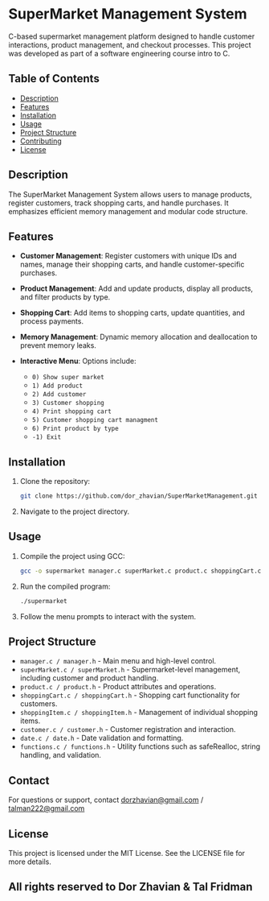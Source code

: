# SuperMarket Management System

C-based supermarket management platform designed to handle customer interactions, product management, and checkout processes. This project was developed as part of a software engineering course intro to C.

## Table of Contents
- [Description](#description)
- [Features](#features)
- [Installation](#installation)
- [Usage](#usage)
- [Project Structure](#project-structure)
- [Contributing](#contributing)
- [License](#license)

## Description
The SuperMarket Management System allows users to manage products, register customers, track shopping carts, and handle purchases. It emphasizes efficient memory management and modular code structure.

## Features
- **Customer Management**: Register customers with unique IDs and names, manage their shopping carts, and handle customer-specific purchases.
- **Product Management**: Add and update products, display all products, and filter products by type.
- **Shopping Cart**: Add items to shopping carts, update quantities, and process payments.
- **Memory Management**: Dynamic memory allocation and deallocation to prevent memory leaks.
- **Interactive Menu**: Options include:

  - `0) Show super market`
  - `1) Add product`
  - `2) Add customer`
  - `3) Customer shopping`
  - `4) Print shopping cart`
  - `5) Customer shopping cart managment`
  - `6) Print product by type`
  - `-1) Exit`

## Installation
1. Clone the repository:
    ```bash
    git clone https://github.com/dor_zhavian/SuperMarketManagement.git
    ```
2. Navigate to the project directory.

## Usage
1. Compile the project using GCC:
    ```bash
    gcc -o supermarket manager.c superMarket.c product.c shoppingCart.c shoppingItem.c customer.c date.c functions.c
    ```
2. Run the compiled program:
    ```bash
    ./supermarket
    ```
3. Follow the menu prompts to interact with the system.

## Project Structure
- `manager.c / manager.h` - Main menu and high-level control.
- `superMarket.c / superMarket.h` - Supermarket-level management, including customer and product handling.
- `product.c / product.h` - Product attributes and operations.
- `shoppingCart.c / shoppingCart.h` - Shopping cart functionality for customers.
- `shoppingItem.c / shoppingItem.h` - Management of individual shopping items.
- `customer.c / customer.h` - Customer registration and interaction.
- `date.c / date.h` - Date validation and formatting.
- `functions.c / functions.h` - Utility functions such as safeRealloc, string handling, and validation.

## Contact
For questions or support, contact dorzhavian@gmail.com / talman222@gmail.com

## License
This project is licensed under the MIT License. See the LICENSE file for more details.

## All rights reserved to Dor Zhavian & Tal Fridman 
